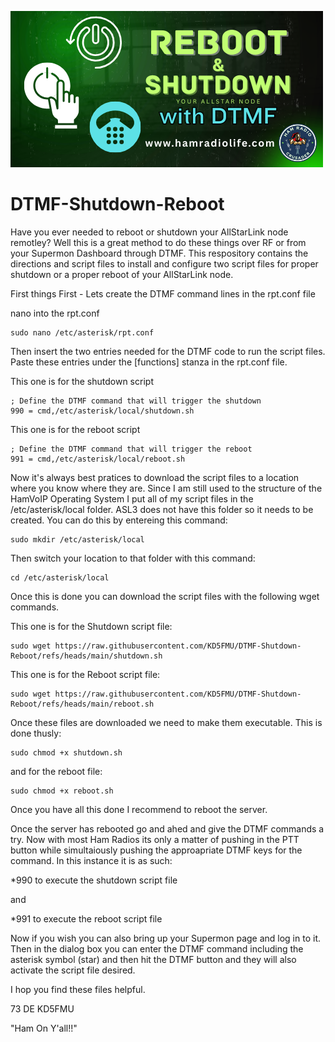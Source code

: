 ![Internet Monitor Logo](https://github.com/KD5FMU/DTMF-Shutdown-Reboot/blob/main/reboot-shutdown2.png)

# DTMF-Shutdown-Reboot
Have you ever needed to reboot or shutdown your AllStarLink node remotley? Well this is a great method to do these things over RF or from your Supermon Dashboard through DTMF.
This respository contains the directions and script files to install and configure two script files for proper shutdown or a proper reboot of your AllStarLink node.

First things First - Lets create the DTMF command lines in the rpt.conf file

nano into the rpt.conf

```
sudo nano /etc/asterisk/rpt.conf
```

Then insert the two entries needed for the DTMF code to run the script files. Paste these entries under the [functions] stanza in the rpt.conf file. 

This one is for the shutdown script

```
; Define the DTMF command that will trigger the shutdown
990 = cmd,/etc/asterisk/local/shutdown.sh
```

This one is for the reboot script


```
; Define the DTMF command that will trigger the reboot
991 = cmd,/etc/asterisk/local/reboot.sh
```

Now it's always best pratices to download the script files to a location where you know where they are. Since I am still used to the structure of the HamVoIP Operating System I put all of my script files in the /etc/asterisk/local folder. ASL3 does not have this folder so it needs to be created. You can do this by entereing this command:
```
sudo mkdir /etc/asterisk/local
```


Then switch your location to that folder with this command:
```
cd /etc/asterisk/local
```



Once this is done you can download the script files with the following wget commands.

This one is for the Shutdown script file:
```
sudo wget https://raw.githubusercontent.com/KD5FMU/DTMF-Shutdown-Reboot/refs/heads/main/shutdown.sh
```


This one is for the Reboot script file:
```
sudo wget https://raw.githubusercontent.com/KD5FMU/DTMF-Shutdown-Reboot/refs/heads/main/reboot.sh
```


Once these files are downloaded we need to make them executable. This is done thusly:
```
sudo chmod +x shutdown.sh
```


and for the reboot file:
```
sudo chmod +x reboot.sh
```



Once you have all this done I recommend to reboot the server. 

Once the server has rebooted go and ahed and give the DTMF commands a try. Now with most Ham Radios its only a matter of pushing in the PTT button while simultaiously pushing the approapriate DTMF keys for the command. In this instance it is as such:

*990 to execute the shutdown script file

and

*991 to execute the reboot script file

Now if you wish you can also bring up your Supermon page and log in to it. Then in the dialog box you can enter the DTMF command including the asterisk symbol (star) and then hit the DTMF button and they will also activate the script file desired. 

I hop you find these files helpful.

73 DE KD5FMU

"Ham On Y'all!!"


